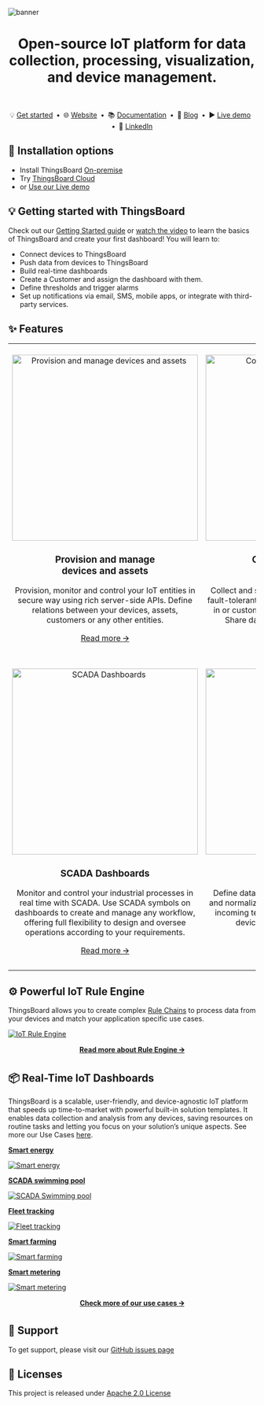 ![banner](https://github.com/user-attachments/assets/3584b592-33dd-4fb4-91d4-47b62b34806c)

<div align="center">

# Open-source IoT platform for data collection, processing, visualization, and device management.

</div>
<br>
<div align="center">
 
💡 [Get started](https://thingsboard.io/docs/getting-started-guides/helloworld/)&ensp;•&ensp;🌐 [Website](https://thingsboard.io/)&ensp;•&ensp;📚 [Documentation](https://thingsboard.io/docs/)&ensp;•&ensp;📔 [Blog](https://thingsboard.io/blog/)&ensp;•&ensp;▶️ [Live demo](https://demo.thingsboard.io/signup)&ensp;•&ensp;🔗 [LinkedIn](https://www.linkedin.com/company/thingsboard/posts/?feedView=all)

</div>

## 🚀 Installation options

* Install ThingsBoard [On-premise](https://thingsboard.io/docs/user-guide/install/installation-options/?ceInstallType=onPremise)
* Try [ThingsBoard Cloud](https://thingsboard.io/installations/)
* or [Use our Live demo](https://demo.thingsboard.io/signup)

## 💡 Getting started with ThingsBoard

Check out our [Getting Started guide](https://thingsboard.io/docs/getting-started-guides/helloworld/) or [watch the video](https://www.youtube.com/watch?v=80L0ubQLXsc) to learn the basics of ThingsBoard and create your first dashboard! You will learn to:

* Connect devices to ThingsBoard
* Push data from devices to ThingsBoard
* Build real-time dashboards
* Create a Customer and assign the dashboard with them.
* Define thresholds and trigger alarms
* Set up notifications via email, SMS, mobile apps, or integrate with third-party services.

## ✨ Features

<table>
  <tr>
    <td width="50%" valign="top">
      <br>
      <div align="center">
        <img src="https://github.com/user-attachments/assets/255cca4f-b111-44e8-99ea-0af55f8e3681" alt="Provision and manage devices and assets" width="378" />
        <h3>Provision and manage <br> devices and assets</h3>
      </div>
      <div align="center">
        <p>Provision, monitor and control your IoT entities in secure way using rich server-side APIs. Define relations between your devices, assets, customers or any other entities.</p>
      </div>
      <div align="center">
        <a href="https://thingsboard.io/docs/user-guide/entities-and-relations/">Read more 🡪</a>
      </div>
      <br>
    </td>
    <td width="50%" valign="top">
      <br>
      <div align="center">
        <img src="https://github.com/user-attachments/assets/24b41d10-150a-42dd-ab1a-32ac9b5978c1" alt="Collect and visualize your data" width="378" />
        <h3>Collect and visualize <br> your data</h3>
      </div>
      <div align="center">
        <p>Collect and store telemetry data in scalable and fault-tolerant way. Visualize your data with built-in or custom widgets and flexible dashboards. Share dashboards with your customers.</p>
      </div>
      <div align="center">
        <a href="https://thingsboard.io/iot-data-visualization/">Read more 🡪</a>
      </div>
      <br>
    </td>
  </tr>
  <tr>
    <td width="50%" valign="top">
      <br>
      <div align="center">
        <img src="https://github.com/user-attachments/assets/6f2a6dd2-7b33-4d17-8b92-d1f995adda2c" alt="SCADA Dashboards" width="378" />
        <h3>SCADA Dashboards</h3>
      </div>
      <div align="center">
        <p>Monitor and control your industrial processes in real time with SCADA. Use SCADA symbols on dashboards to create and manage any workflow, offering full flexibility to design and oversee operations according to your requirements.</p>
      </div>
      <div align="center">
        <a href="https://thingsboard.io/use-cases/scada/">Read more 🡪</a>
      </div>
      <br>
    </td>
    <td width="50%">
      <br>
      <div align="center">
        <img src="https://github.com/user-attachments/assets/c23dcc9b-aeba-40ef-9973-49b953fc1257" alt="Process and React" width="378" />
        <h3>Process and React</h3>
      </div>
      <div align="center">
        <p>Define data processing rule chains. Transform and normalize your device data. Raise alarms on incoming telemetry events, attribute updates, device inactivity and user actions.<br></p>
      </div>
      <br>
      <div align="center">
        <a href="https://thingsboard.io/docs/user-guide/rule-engine-2-0/re-getting-started/">Read more 🡪</a>
      </div>
      <br>
    </td>
  </tr>
</table>

## ⚙️ Powerful IoT Rule Engine

ThingsBoard allows you to create complex [Rule Chains](https://thingsboard.io/docs/user-guide/rule-engine-2-0/re-getting-started/) to process data from your devices and match your application specific use cases.

[![IoT Rule Engine](https://github.com/user-attachments/assets/ccc048a8-5aa3-44dc-abd4-c20d1d833102 "IoT Rule Engine")](https://thingsboard.io/docs/user-guide/rule-engine-2-0/re-getting-started/)

<div align="center">

[**Read more about Rule Engine 🡪**](https://thingsboard.io/docs/user-guide/rule-engine-2-0/re-getting-started/)

</div>

## 📦 Real-Time IoT Dashboards

ThingsBoard is a scalable, user-friendly, and device-agnostic IoT platform that speeds up time-to-market with powerful built-in solution templates. It enables data collection and analysis from any devices, saving resources on routine tasks and letting you focus on your solution’s unique aspects. See more our Use Cases [here](https://thingsboard.io/iot-use-cases/).

[**Smart energy**](https://thingsboard.io/use-cases/smart-energy/)

[![Smart energy](https://github.com/user-attachments/assets/7952d0f1-2ba4-4989-bfc9-75b40de6ea3f "Smart energy")](https://thingsboard.io/use-cases/smart-energy/)

[**SCADA swimming pool**](https://thingsboard.io/use-cases/scada/)

[![SCADA Swimming pool](https://github.com/user-attachments/assets/b357c129-ea72-4b64-9dfe-ac25011603b6 "SCADA Swimming pool")](https://thingsboard.io/use-cases/scada/)

[**Fleet tracking**](https://thingsboard.io/use-cases/fleet-tracking/)

[![Fleet tracking](https://github.com/user-attachments/assets/80b63841-40c9-4db9-bec2-6a400dc6e58d "Fleet tracking")](https://thingsboard.io/use-cases/fleet-tracking/)

[**Smart farming**](https://thingsboard.io/use-cases/smart-farming/)

[![Smart farming](https://github.com/user-attachments/assets/8fe84ad6-6ea4-4cb1-bc31-6cd5c20c357b "Smart farming")](https://thingsboard.io/use-cases/smart-farming/)

[**Smart metering**](https://thingsboard.io/smart-metering/)

[![Smart metering](https://github.com/user-attachments/assets/564e5ed0-afad-452c-a16c-6270b468ebdc "Smart metering")](https://thingsboard.io/smart-metering/)

<div align="center">

[**Check more of our use cases 🡪**](https://thingsboard.io/iot-use-cases/)

</div>

## 🫶 Support

To get support, please visit our [GitHub issues page](https://github.com/thingsboard/thingsboard/issues)

## 📄 Licenses

This project is released under [Apache 2.0 License](./LICENSE)

